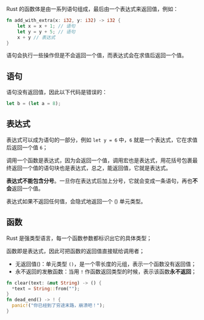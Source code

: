 Rust 的函数体是由一系列语句组成，最后由一个表达式来返回值，例如：

```rust
fn add_with_extra(x: i32, y: i32) -> i32 {
    let x = x + 1; // 语句
    let y = y + 5; // 语句
    x + y // 表达式
}
```

语句会执行一些操作但是不会返回一个值，而表达式会在求值后返回一个值。

## 语句

语句没有返回值，因此以下代码是错误的：

```rust
let b = (let a = 8);
```

## 表达式

表达式可以成为语句的一部分，例如 `let y = 6` 中，`6` 就是一个表达式，它在求值后返回一个值 `6`；

调用一个函数是表达式，因为会返回一个值，调用宏也是表达式，用花括号包裹最终返回一个值的语句块也是表达式，总之，能返回值，它就是表达式。

**表达式不能包含分号**。一旦你在表达式后加上分号，它就会变成一条语句，再也**不会**返回一个值。

表达式如果不返回任何值，会隐式地返回一个 () 单元类型。

## 函数

Rust 是强类型语言，每一个函数参数都标识出它的具体类型；

函数即是表达式，因此可把函数的返回值直接赋给调用者；

+ 无返回值()：单元类型 `()`，是一个零长度的元组，表示一个函数没有返回值；
+ 永不返回的发散函数：当用 `!` 作函数返回类型的时候，表示该函数**永不返回**；

```rust
fn clear(text: &mut String) -> () {
  *text = String::from("");
}
fn dead_end() -> ! {
  panic!("你已经到了穷途末路，崩溃吧！");
}
```

